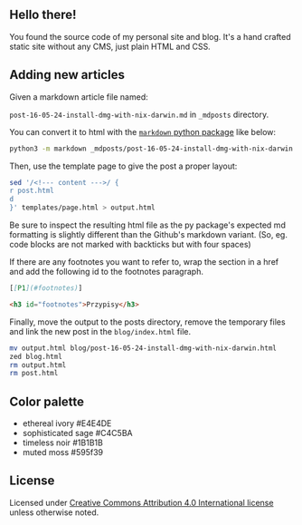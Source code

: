 ## Hello there!

You found the source code of my personal site and blog. It's a hand crafted static site without any CMS, just plain HTML and CSS.

## Adding new articles

Given a markdown article file named:

`post-16-05-24-install-dmg-with-nix-darwin.md` in `_mdposts` directory.

You can convert it to html with the [`markdown` python package](https://www.linode.com/docs/guides/how-to-use-python-markdown-to-convert-markdown-to-html/) like below:

```bash
python3 -m markdown _mdposts/post-16-05-24-install-dmg-with-nix-darwin.md > post.html
```

Then, use the template page to give the post a proper layout:

```bash
sed '/<!--- content --->/ {
r post.html
d
}' templates/page.html > output.html
```

Be sure to inspect the resulting html file as the py package's expected md formatting is slightly different than the Github's markdown variant. (So, eg. code blocks are not marked with backticks but with four spaces)

If there are any footnotes you want to refer to, wrap the section in a href and add the following id to the footnotes paragraph.

```md
[[P1](#footnotes)]
```

```html
<h3 id="footnotes">Przypisy</h3>
```

Finally, move the output to the posts directory, remove the temporary files and link the new post in the `blog/index.html` file.

```bash
mv output.html blog/post-16-05-24-install-dmg-with-nix-darwin.html
zed blog.html
rm output.html
rm post.html
```

## Color palette

- ethereal ivory #E4E4DE
- sophisticated sage #C4C5BA
- timeless noir #1B1B1B
- muted moss #595f39

## License

Licensed under [Creative Commons Attribution 4.0 International license](https://creativecommons.org/licenses/by/4.0/) unless otherwise noted.
